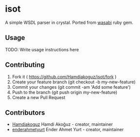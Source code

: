 # isot

A simple WSDL parser in crystal. Ported from [wasabi](https://github.com/savonrb/wasabi) ruby gem.

## Usage

TODO: Write usage instructions here

## Contributing

1. Fork it ( https://github.com/Hamdiakoguz/isot/fork )
2. Create your feature branch (git checkout -b my-new-feature)
3. Commit your changes (git commit -am 'Add some feature')
4. Push to the branch (git push origin my-new-feature)
5. Create a new Pull Request

## Contributors

- [Hamdiakoguz](https://github.com/Hamdiakoguz) Hamdi Akoğuz - creator, maintainer
- [enderahmetyurt](https://github.com/enderahmetyurt) Ender Ahmet Yurt - creator, maintainer
